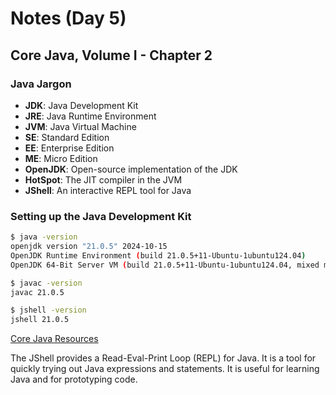# Notes (Day 5)

## Core Java, Volume I - Chapter 2

### Java Jargon
- **JDK**: Java Development Kit
- **JRE**: Java Runtime Environment
- **JVM**: Java Virtual Machine
- **SE**: Standard Edition
- **EE**: Enterprise Edition
- **ME**: Micro Edition
- **OpenJDK**: Open-source implementation of the JDK
- **HotSpot**: The JIT compiler in the JVM
- **JShell**: An interactive REPL tool for Java

### Setting up the Java Development Kit
```bash
$ java -version
openjdk version "21.0.5" 2024-10-15
OpenJDK Runtime Environment (build 21.0.5+11-Ubuntu-1ubuntu124.04)
OpenJDK 64-Bit Server VM (build 21.0.5+11-Ubuntu-1ubuntu124.04, mixed mode, sharing)

$ javac -version
javac 21.0.5

$ jshell -version
jshell 21.0.5
```

[Core Java Resources](https://horstmann.com/corejava)

The JShell provides a Read-Eval-Print Loop (REPL) for Java. It is a tool for quickly trying out Java expressions and statements. It is useful for learning Java and for prototyping code.


